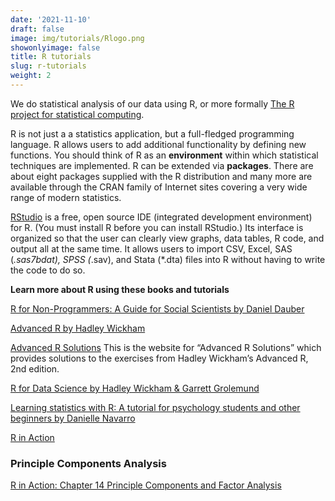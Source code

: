 ```yaml
---
date: '2021-11-10'
draft: false
image: img/tutorials/Rlogo.png
showonlyimage: false
title: R tutorials
slug: r-tutorials
weight: 2
---
```



We do statistical analysis of our data using R, or more formally [The R project for statistical computing](https://www.r-project.org/). 
<!--more-->

R is not just a a statistics application, but a full-fledged programming language. R allows users to add additional functionality by defining new functions. You should think of R as an **environment** within which statistical techniques are implemented. R can be extended via **packages**. There are about eight packages supplied with the R distribution and many more are available through the CRAN family of Internet sites covering a very wide range of modern statistics.

[RStudio](https://www.rstudio.com/products/rstudio/) is a free, open source IDE (integrated development environment) for R. (You must install R before you can install RStudio.) Its interface is organized so that the user can clearly view graphs, data tables, R code, and output all at the same time. It allows users to import CSV, Excel, SAS (*.sas7bdat), SPSS (*.sav), and Stata (*.dta) files into R without having to write the code to do so.


**Learn more about R using these books and tutorials**

[R for Non-Programmers: A Guide for Social Scientists by Daniel Dauber](https://bookdown.org/daniel_dauber_io/r4np_book/)

[Advanced R by Hadley Wickham](https://adv-r.hadley.nz/index.html)

[Advanced R Solutions](https://advanced-r-solutions.rbind.io) This is the website for “Advanced R Solutions” which provides solutions to the exercises from Hadley Wickham’s Advanced R, 2nd edition.

[R for Data Science by Hadley Wickham & Garrett Grolemund](https://r4ds.had.co.nz/index.html)

[Learning statistics with R: A tutorial for psychology students and other beginners by Danielle Navarro](https://learningstatisticswithr.com/book/)

[R in Action](http://www.cs.uni.edu/~jacobson/4772/week11/R_in_Action.pdf)

### Principle Components Analysis

[R in Action: Chapter 14 Principle Components and Factor Analysis](https://livebook.manning.com/book/r-in-action-third-edition/chapter-14/)
